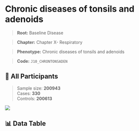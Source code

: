 # Chronic diseases of tonsils and adenoids

> **Root:** Baseline Disease  

> **Chapter:** Chapter X- Respiratory  

> **Phenotype:** Chronic diseases of tonsils and adenoids  

> **Code:** `J10_CHRONTONSADEN`

## 🧪 All Participants  
> Sample size: **200943**  
> Cases: **330**  
> Controls: **200613**
<img src="/Sensitive/Figures/ALL/Incidence/J10_CHRONTONSADEN.png"/>

## 📊 Data Table
<CsvTableMRF src="/Sensitive/Data/ALL/Incidence/COX_J10_CHRONTONSADEN.csv"/>

